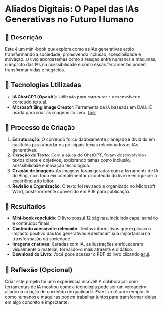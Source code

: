 # Aliados Digitais: O Papel das IAs Generativas no Futuro Humano  

## 📒 Descrição  
Este é um mini-book que explora como as IAs generativas estão transformando a sociedade, promovendo inclusão, acessibilidade e inovação. O livro aborda temas como a relação entre humanos e máquinas, o impacto das IAs na acessibilidade e como essas ferramentas podem transformar vidas e negócios.  

## 🤖 Tecnologias Utilizadas  
- **IA ChatGPT (OpenAI)**: Utilizada para estruturar e desenvolver o conteúdo textual.  
- **Microsoft Bing Image Creator**: Ferramenta de IA baseada em DALL-E usada para criar as imagens do livro. [Link](https://bing.com/images)  

## 🧐 Processo de Criação  
1. **Estruturação**: O conteúdo foi cuidadosamente planejado e dividido em capítulos para abordar os principais temas relacionados às IAs generativas.  
2. **Geração de Texto**: Com a ajuda do ChatGPT, foram desenvolvidos textos claros e objetivos, explorando temas como inclusão, acessibilidade e inovação tecnológica.  
3. **Criação de Imagens**: As imagens foram geradas com a ferramenta de IA do Bing, com foco em complementar o conteúdo do livro e enriquecer a experiência do leitor.  
4. **Revisão e Organização**: O texto foi revisado e organizado no Microsoft Word, posteriormente convertido em PDF para publicação.  

## 🚀 Resultados  
- **Mini-book concluído**: O livro possui 12 páginas, incluindo capa, sumário e conteúdos finais.  
- **Conteúdo acessível e relevante**: Textos informativos que explicam o impacto positivo das IAs generativas e destacam sua importância na transformação da sociedade.  
- **Imagens criativas**: Geradas com IA, as ilustrações enriqueceram visualmente o material, tornando-o mais atraente e didático.  
- **Download do Livro**: Você pode acessar o PDF do livro clicando [aqui]().  

## 💭 Reflexão (Opcional)  
Criar este projeto foi uma experiência incrível! A colaboração com ferramentas de IA mostrou como a tecnologia pode ser um verdadeiro aliado na criação de conteúdo de qualidade. Este livro é um exemplo de como humanos e máquinas podem trabalhar juntos para transformar ideias em algo concreto e impactante.  

